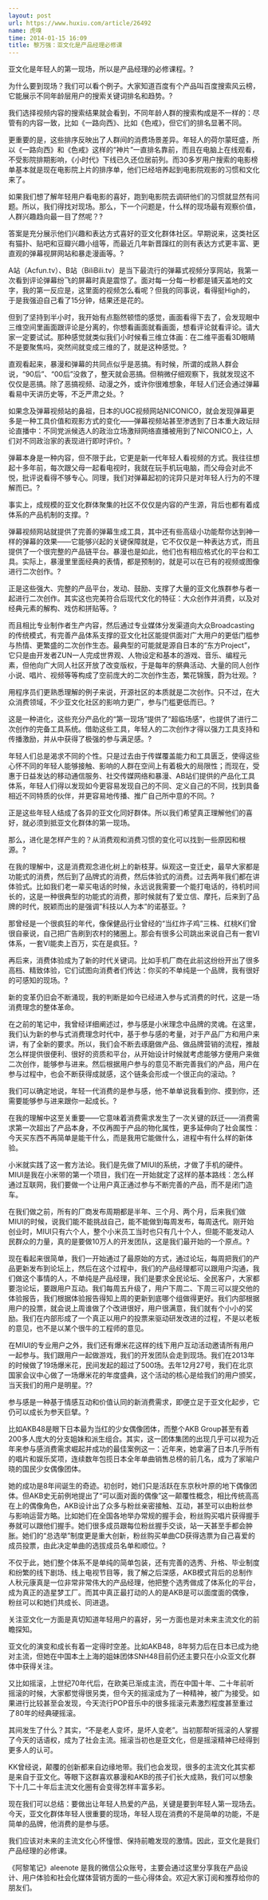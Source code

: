 ```yaml
---
layout: post
url: https://www.huxiu.com/article/26492
name: 虎嗅
time: 2014-01-15 16:09
title: 黎万强：亚文化是产品经理必修课
---
```

亚文化是年轻人的第一现场，所以是产品经理的必修课程。?

为什么要到现场？我们可以看个例子。大家知道百度有个产品叫百度搜索风云榜，它能展示不同年龄层用户的搜索关键词排名和趋势。?

我们选择视频内容的搜索结果就会看到，不同年龄人群的搜索构成是不一样的：尽管有的内容一致，比如《一路向西》、比如《色戒》，但它们的排名显著不同。

更重要的是，这些排序反映出了人群间的消费场景差异。年轻人的荷尔蒙旺盛，所以《一路向西》和《色戒》这样的“神片”一直排名靠前，而且在电脑上在线观看，不受影院排期影响，《小时代》下线已久还位居前列。而30多岁用户搜索的电影榜单基本就是现在电影院上片的排序单，他们已经培养起到电影院观影的习惯和文化来了。

如果我们想了解年轻用户看电影的喜好，跑到电影院去调研他们的习惯就显然有问题。所以，我们得找对现场。那么，下一个问题是，什么样的现场最有观察价值，人群兴趣趋向最一目了然呢？?

答案是充分展示他们兴趣和表达方式喜好的亚文化群体社区。早期说来，这类社区有猫扑、贴吧和豆瓣兴趣小组等，而最近几年新晋蹿红的则有表达方式更丰富、更直观的弹幕视屏网站和暴走漫画等。?

A站（Acfun.tv）、B站（BiliBili.tv）是当下最流行的弹幕式视频分享网站，我第一次看到评论弹幕纷飞的屏幕时真是震惊了。面对每一分每一秒都是铺天盖地的文字，我的第一反应是，这里面的视频怎么看呢？但我的同事说，看得挺High的，于是我强迫自己看了15分钟，结果还是花的。

但到了坚持到半小时，我开始有点豁然顿悟的感觉，画面看得下去了，会发现眼中三维空间里画面跟评论是分离的，你想看画面就看画面，想看评论就看评论。请大家一定要试试。那种感觉就类似我们小时候看三维立体画：在二维平面看3D眼睛不是要聚焦吗，突然间就变成三维的了，就是这种感觉。?

直观看起来，暴漫和弹幕的共同点似乎是恶搞。有时候，所谓的成熟人群会说，“90后”、“00后”没救了，整天就会恶搞。但稍微仔细观察下，我就发现这不仅仅是恶搞。除了恶搞视频、动漫之外，或许你很难想象，年轻人们还会通过弹幕看易中天讲历史等，不乏严肃之处。?

如果念及弹幕视频站的鼻祖，日本的UGC视频网站NICONICO，就会发现弹幕更多是一种工具价值和观影方式的变化——弹幕视频站甚至渗透到了日本重大政坛辩论直播中：不同党派候选人的政治立场激辩网络直播被用到了NICONICO上，人们对不同政治家的表现进行即时评价。?

弹幕本身是一种内容，但不限于此，它更是新一代年轻人看视频的方式。我往往想起十多年前，每次跟父母一起看电视时，我就在玩手机玩电脑，而父母会对此不悦，批评说看得不够专心。同理，我们对弹幕起初的诧异只是对年轻人行为的不理解而已。?

事实上，成规模的亚文化群体聚集的社区不仅仅是内容的产生源，背后也都有着成体系的产品机制的支撑。?

弹幕视频网站就提供了完善的弹幕生成工具，其中还有些高级小功能帮你达到神一样的弹幕的效果——它能够兴起的关键保障就是，它不仅仅是一种表达方式，而且提供了一个很完整的产品链平台。暴漫也是如此，他们也有相应格式化的平台和工具。实际上，暴漫里里面经典的表情，都是预制的，就是可以在已有的视频或图像进行二次创作。?

正是这些强大、完整的产品平台，发动、鼓励、支撑了大量的亚文化族群参与者一起进行二次创作。其实这也完美符合后现代文化的特征：大众创作并消费，以及对经典元素的解构、戏仿和拼贴等。?

而且相比专业制作者生产内容，然后通过专业媒体分发渠道向大众Broadcasting的传统模式，有完善产品体系支撑的亚文化社区能提供面对广大用户的更低门槛参与热情、更繁盛的二次创作生态。最典型的可能就是源自日本的“东方Project”，它只是由开发者ZUN一人完成世界观、人物设定和基本的游戏、音乐、编程元素，但他向广大同人社区开放了改变版权，于是每年的祭典活动、大量的同人创作小说、唱片、视频等等构成了空前庞大的二次创作生态，繁花锦簇，蔚为壮观。?

用程序员们更熟悉理解的例子来说，开源社区的本质就是二次创作。只不过，在大众消费领域，不少亚文化社区的影响力更广，参与门槛更低而已。?

这是一种进化，这些充分产品化的“第一现场”提供了“超临场感”，也提供了进行二次创作的完备工具系统。借助这些工具，年轻人的二次创作才得以强力工具支持和传播激励，并从中获得了极强的参与满足感。?

年轻人们总是渴求不同的个性。只是过去由于传媒覆盖能力和工具匮乏，使得这些心怀不同的年轻人能够接触、影响的人群在空间上有着极大的局限性；而现在，受惠于日益发达的移动通信服务、社交传媒网络和暴漫、AB站们提供的产品化工具体系，年轻人们得以发现如今更容易发现自己的不同、定义自己的不同，找到具备相近不同特质的伙伴，并更容易地传播、推广自己所中意的不同。?

正是这些年轻人结成了各异的亚文化同好群体。所以我们希望真正理解他们的喜好，就必须到抵亚文化群体的第一现场。

那么，进化是怎样产生的？从消费观和消费习惯的变化可以找到一些原因和根源。?

在我的理解中，这是消费观念进化树上的新枝芽。纵观这一变迁史，最早大家都是功能式的消费，然后到了品牌式的消费，然后体验式的消费。过去两年我们都在讲体验式。比如我们老一辈买电话的时候，永远说我需要一个能打电话的，待机时间长的，这是一种很典型的功能式的消费，那时候就有了爱立信、摩托，后来到了品牌的时代，脱颖而出的是强调”科技以人为本”的诺基亚。?

那曾经是一个很疯狂的年代，像保健品行业曾经的“当红炸子鸡”三株、红桃K们曾很自豪说，自己把广告刷到农村的猪圈上。那会有很多公司跳出来说自己有一套VI体系，一套VI能卖上百万，实在是疯狂。?

再后来，消费体验成为了新的时代关键词。比如手机厂商在此前这纷纷开出了很多高档、精致体验，它们试图向消费者们传达：你买的不单纯是一个品牌，我有很好的可感知的现场。?

新的变革仍旧会不断涌现，我的判断是如今已经进入参与式消费的时代，这是一场消费理念的整体革命。

在之前的笔记中，我曾经详细阐述过，参与感是小米理念中品牌的灵魂。在这里，我们认为新的参与式消费理念时代中，基于参与感的考量，对于产品厂方和用户来讲，有了全新的要求。所以，我们会不断去琢磨做产品、做品牌营销的流程，推敲怎么样提供很便利、很好的资质和平台，从开始设计时候就考虑能够方便用户来做二次创作，能够参与进来。然后根据用户参与的意见不断完善我们的产品，用户在参与过程中，也会不断获得成就感，这个链条会形成一个很正向的滚动。?

我们可以确定地说，年轻一代消费的是参与感，他不单单说我看到你、摸到你，还需要能够参与进来跟你一起成长。?

在我的理解中这至关重要——它意味着消费需求发生了一次关键的跃迁——消费需求第一次超出了产品本身，不仅再囿于产品的物化属性，更多延伸向了社会属性：今天买东西不再简单是能干什么，而是我用它能做什么，进程中有什么样的新体验。

小米就实践了这一套方法论。我们是先做了MIUI的系统，才做了手机的硬件。MIUI是我在小米带的第一个项目，我们在一开始就定了这样的基本路线：怎么样通过互联网，我们要做一个让用户真正通过参与不断完善的产品，而不是闭门造车。

在我们做之前，所有的厂商发布周期都是半年、三个月、两个月，后来我们做MIUI的时候，说我们能不能挑战自己，能不能做到每周发布，每周迭代。刚开始创业时，MIUI只有六个人，整个小米员工当时也只有几十个人，但能不能发动人民群众的力量，真的是要做10万人的开发团队，这是我们最开始的一个原点。?

现在看起来很简单，我们一开始通过了最原始的方式，通过论坛，每周把我们的产品更新发布到论坛上，然后在这个过程中，我们的产品经理都可以跟用户沟通，我们做这个事情的人，不单纯是产品经理，我们是要求全民论坛、全民客户，大家都要泡论坛，要跟用户互动。我们每周五升级了，用户下周二、下周三可以提交他的体验报告，我们根据体验报告得知上周的更新到底哪个组做得更好。我们内部根据用户的投票，就会说上周谁做了个改进很好，用户很满意，我们就有个小小的奖励。我们在内部形成了一个真正以用户的投票来驱动研发改进的过程，不是以老板的意见，也不是以某个很牛的工程师的意见。

在MIUI的专业用户之外，我们还有爆米花这样的线下用户互动活动邀请所有用户一起参与。我们跟用户一起做游戏，我们的开发团队会走到现场。我们在2013年的时候做了19场爆米花，民间发起的超过了500场。去年12月27号，我们在北京国家会议中心做了一场爆米花的年度盛典，这个活动的核心是给我们的用户颁奖，当天我们的用户是明星。??

参与感是一种基于情感互动和价值认同的新消费需求，即便立足于亚文化起步，它仍可以成长为参天巨擘。?

比如AKB48是眼下日本最为当红的少女偶像团体，而整个AKB Group甚至有着200多人庞大的分支姐妹和派生组合。其实，这一团体集团的出现几乎可以视为近年来参与感消费需求崛起并成功的最佳案例这一：近年来，她拿遍了日本几乎所有的唱片和娱乐奖项，连续数年包揽日本全年单曲销售总榜的前几名，成为了家喻户晓的国民少女偶像团体。

她的成功是8年间诞生的奇迹。初创时，她们只是活跃在东京秋叶原的地下偶像团体。但AKB史无前例地提出了“可以面对面的偶像”这一颠覆性概念，相比传统高高在上的偶像角色，AKB设计出了众多与粉丝亲密接触、互动，甚至可以由粉丝参与影响运营方略。比如她们在全国各地举办常规的握手会，粉丝购买唱片获得握手券就可以跟他们握手。她们很多成员跟每位粉丝握手交谈，站一天甚至手都会肿胀。她们的“总选举”制度更是重大创新，粉丝购买单曲CD获得选票为自己喜爱的成员投票，由此决定单曲的选拔成员名单和顺位。?

不仅于此，她们整个体系不是单纯的简单包装，还有完善的选秀、升格、毕业制度和纷繁的线下剧场、线上电视节目等，我了解之后深感，AKB模式背后的总制作人秋元康真是一位非常非常伟大的产品经理，他把整个选秀做成了体系化的平台，成为真正的造星梦工厂。而其中真正最打动的人的是AKB是可以面度面的偶像，粉丝可以和她们共成长、同进退。

关注亚文化一方面是真切知道年轻用户的喜好，另一方面也是对未来主流文化的前瞻探知。

亚文化的演变和成长有着一定得时空差。比如AKB48，8年努力后在日本已成为绝对主流，但她在中国本土上海的姐妹团体SNH48目前仍还主要只在小众亚文化群体中获得关注。

又比如摇滚，上世纪70年代后，在欧美已渐成主流，而在中国十年、二十年前听摇滚的时候，大家都觉得很另类，但今天的摇滚成为了一种精神，被广为接受。如果进行比较甚至会发现，今天流行POP音乐中的很多摇滚元素激烈程度甚至重过了80年的经典硬摇滚。

其间发生了什么？其实，“不是老人变坏，是坏人变老”。当初那帮听摇滚的人掌握了今天的话语权，成为了社会主流。摇滚当初也是亚文化，但是摇滚精神已经得到更多人的认可。

KK曾经说，颠覆的创新都来自边缘地带。我们也会发现，很多的主流文化其实都是来自于亚文化。等眼下这群喜欢暴漫和AKB的孩子们长大成熟，我们可以想象下十几二十年后主流文化圈有会变得怎样丰富多彩。

现在我们可以总结：要做出让年轻人热爱的产品，关键是要到年轻人第一现场去。今天，亚文化群体年轻人很重要的现场，年轻人现在消费的不是简单的功能，不是简单的品牌，他消费的是参与感。

我们应该对未来的主流文化心怀憧憬、保持前瞻发现的激情。因此，亚文化是我们产品经理的必修课。

《阿黎笔记》aleenote 是我的微信公众账号，主要会通过这里分享我在产品设计、用户体验和社会化媒体营销方面的一些心得体会。欢迎大家订阅和推荐给你的朋友们。

